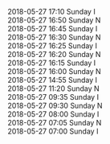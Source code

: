 2018-05-27 17:10 Sunday  I  
2018-05-27 16:50 Sunday  N  
2018-05-27 16:45 Sunday  I  
2018-05-27 16:30 Sunday  N  
2018-05-27 16:25 Sunday  I  
2018-05-27 16:20 Sunday  N  
2018-05-27 16:15 Sunday  I  
2018-05-27 16:00 Sunday  N  
2018-05-27 14:55 Sunday  I  
2018-05-27 11:20 Sunday  N  
2018-05-27 09:35 Sunday  I  
2018-05-27 09:30 Sunday  N  
2018-05-27 08:00 Sunday  I  
2018-05-27 07:05 Sunday  N  
2018-05-27 07:00 Sunday  I  
